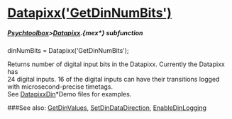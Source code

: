 # [Datapixx('GetDinNumBits')](Datapixx-GetDinNumBits) 
##### [Psychtoolbox](Psychtoolbox)>[Datapixx](Datapixx).{mex*} subfunction

dinNumBits = Datapixx('GetDinNumBits');

Returns number of digital input bits in the Datapixx. Currently the Datapixx has  
24 digital inputs. 16 of the digital inputs can have their transitions logged  
with microsecond-precise timetags.  
See [DatapixxDin](DatapixxDin)\*Demo files for examples.  
  


###See also:
[GetDinValues](Datapixx-GetDinValues), [SetDinDataDirection](Datapixx-SetDinDataDirection), [EnableDinLogging](Datapixx-EnableDinLogging)
